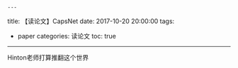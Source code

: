 	---
title: 【读论文】CapsNet
date: 2017-10-20 20:00:00
tags:
  - paper
categories: 读论文
toc: true

---
Hinton老师打算推翻这个世界

<!--more-->